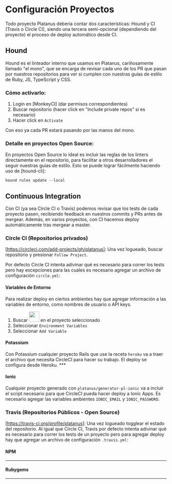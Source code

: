 # Configuración Proyectos

Todo proyecto Platanus debería contar dos características: Hound y CI (Travis o Circle CI), siendo una tercera semi-opcional (dependiendo del proyecto) el proceso de deploy automático desde CI.

## Hound
Hound es el linteador interno que usamos en Platanus, cariñosamente llamado "el mono", que se encarga de revisar cada uno de los PR que pasan por nuestros repositorios para ver si cumplen con nuestras guías de estilo de Ruby, JS, TypeScript y CSS.

### Cómo activarlo:
1. Login en [MonkeyCI] (dar permisos correspondientes)
2. Buscar repositorio (hacer click en "Include private repos" si es necesario)
3. Hacer click en `Activate`

Con eso ya cada PR estará pasando por las manos del mono.

### Detalle en proyectos Open Source:
En proyectos Open Source lo ideal es incluir las reglas de los linters directamente en el repositorio, para facilitar a otros desarrolladores el seguir nuestras guías de estilo. Esto se puede lograr fácilmente haciendo uso de [hound-cli]:

```
hound rules update --local
```

## Continuous Integration
Con CI (ya sea Circle CI o Travis) podemos revisar que los tests de cada proyecto pasen, recibiendo feedback en nuestros commits y PRs antes de mergear. Además, en varios proyectos, con CI hacemos deploy automáticamente tras mergear a master.

### Circle CI (Repositorios privados)
[https://circleci.com/add-projects/gh/platanus]: Una vez logueado, buscar repositorio y presionar `Follow Project`.

Por defecto Circle CI intenta adivinar qué es necesario para correr los tests pero hay excepciones para las cuales es necesario agregar un archivo de configuración `circle.yml`:

#### Variables de Entorno
Para realizar deploy en ciertos ambientes hay que agregar información a las variables de entorno, como nombres de usuario o API keys.

1. Buscar <img src="http://i.imgur.com/xSSLO2x.png" width="32"> en el proyecto seleccionado
2. Seleccionar `Environment Variables`
3. Seleccionar `Add Variable`

#### Potassium
Con Potassium cualquier proyecto Rails que use la receta `heroku` va a traer el archivo que necesita CircleCI para hacer su trabajo.
El deploy se configura desde Heroku. ***

#### Ionic
Cualquier proyecto generado con `platanus/generator-pl-ionic` va a incluir el script necesario para que CircleCI pueda hacer deploy a Ionic Apps. Es necesario agregar las variables ambientes `IONIC_EMAIL` y `IONIC_PASSWORD`.

### Travis (Repositorios Públicos - Open Source)
[https://travis-ci.org/profile/platanus]: Una vez logueado togglear el estado del repositorio. Al igual que Circle CI, Travis por defecto intenta adivinar qué es necesario para correr los tests de un proyecto pero para agregar deploy hay que agregar un archivo de configuración `.travis.yml`:

#### NPM
***

#### Rubygems
***




